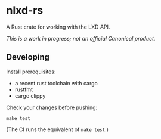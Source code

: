 # nlxd-rs

A Rust crate for working with the LXD API.

*This is a work in progress; not an official Canonical product.*

## Developing

Install prerequisites:

- a recent rust toolchain with cargo
- rustfmt
- cargo clippy

Check your changes before pushing:

```
make test
```

(The CI runs the equivalent of `make test`.)
